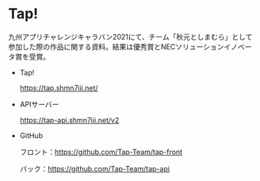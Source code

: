 # Tap!

九州アプリチャレンジキャラバン2021にて、チーム「秋元としまむら」として参加した際の作品に関する資料。結果は優秀賞とNECソリューションイノベータ賞を受賞。

- Tap!

    https://tap.shmn7iii.net/

- APIサーバー

    https://tap-api.shmn7iii.net/v2

- GitHub

    フロント：https://github.com/Tap-Team/tap-front

    バック：https://github.com/Tap-Team/tap-api
